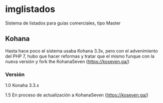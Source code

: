 # imglistados
Sistema de listados para guías comerciales, tipo Master

## Kohana
Hasta hace poco el sistema usaba Kohana 3.3x, pero con el advenimiento del PHP 7, hubo que hacer reformas y tratar que el mismo funque con la nueva versión y fork the KohanaSeven (https://koseven.ga/)

### Versión
1.0 Konaha 3.3.x

1.5 En proceso de actualización a KohanaSeven (https://koseven.ga/)